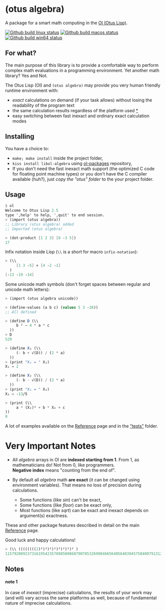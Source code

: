 (otus algebra)
==============

A package for a smart math computing in the [Ol (Otus Lisp)](https://github.com/yuriy-chumak/ol).

[![Github build linux status](https://github.com/yuriy-chumak/libol-algebra/workflows/CI%20Check%20(Linux)/badge.svg)](https://github.com/yuriy-chumak/libol-algebra/actions/workflows/check-linux.yml)
[![Github build macos status](https://github.com/yuriy-chumak/libol-algebra/workflows/CI%20Check%20(MacOS)/badge.svg)](https://github.com/yuriy-chumak/libol-algebra/actions/workflows/check-macos.yml)
[![Github build win64 status](https://github.com/yuriy-chumak/libol-algebra/workflows/CI%20Check%20(Win64)/badge.svg)](https://github.com/yuriy-chumak/libol-algebra/actions/workflows/check-win64.yml)


## For what?

The main purpose of this library is to provide a comfortable way to perform complex math evaluations in a programming environment. Yet another math library? Yes and Not.

The Otus Lisp (Ol) and `(otus algebra)` may provide you very human friendly runtime environment with:
 * *exact* calculations on demand (if your task allows) without losing the readability of the program text
 * the same calculation results regardless of the platform used [*](#note-1)
 * easy switching between fast inexact and ordinary exact calculation modes


## Installing

You have a choice to:
 - `make; make install` inside the project folder,
 - `kiss install libol-algebra` using [ol-packages](https://github.com/yuriy-chumak/ol-packages) repository,
 - If you don't need the fast inexact math support (the optimized C code for floating point machine types) or you don't have the C compiler available (huh?), just *copy the "otus" folder* to the your project folder.


## Usage

```scheme
$ ol
Welcome to Otus Lisp 2.5
type ',help' to help, ',quit' to end session.
> (import (otus algebra))
;; Library (otus algebra) added
;; Imported (otus algebra)

> (dot-product [1 2 3] [8 -3 5])
17
```

Infix notation inside Lisp (`\\` is a short for macro `infix-notation`):
```scheme
> (\\
     [1 3 -5] ⨯ [4 -2 -1]
  )
[-13 -19 -14]
```

Some unicode math symbols (don't forget spaces between regular and unicode math letters):
```scheme
> (import (otus algebra unicode))

> (define-values (a b c) (values 5 3 -26))
;; All defined

> (define D (\\
     b ² − 4 * a * c
  ))
> D
529

> (define X₁ (\\
     (- b + √(D)) / (2 * a)
  ))
> (print "X₁ = " X₁)
X₁ = 2

> (define X₂ (\\
     (- b - √(D)) / (2 * a)
  ))
> (print "X₂ = " X₂)
X₂ = -13/5

> (print (\\
     a * (X₂)² + b * X₂ + c
))
0
```

A lot of examples available on the [Reference](reference/README.md) page
and in the ["tests"](tests) folder.


Very Important Notes
====================

* All *algebra* arrays in Ol are **indexed starting from 1**.
  From 1, as mathematicians do! Not from 0, like programmers.  
  **Negative index** means "counting from the end of".

* By default all *algebra* math **are exact** (it can be changed using environment variables). That means no loss of precision during calculations.  
  - Some functions (like *sin*) can't be exact,
  - Some functions (like *floor*) can be exact only,
  - Most functions (like *sqrt*) can be exact and inexact depends on argument(s) exactness.

These and other package features described in detail on the main [Reference](reference/README.md) page.


Good luck and happy calculations!

```scheme
> (\\ ((((((((2)²)²)²)²)²)²)²)² )
115792089237316195423570985008687907853269984665640564039457584007913129639936
```

## Notes

#### note 1
In case of *inexact* (imprecise) calculations, the results of your work may (and will) vary across the same platforms as well, because of fundamental nature of imprecise calculations.
